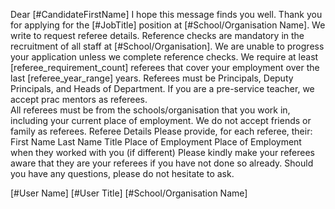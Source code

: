 Dear [#CandidateFirstName]
I hope this message finds you well. Thank you for applying for the [#JobTitle] position at [#School/Organisation Name]. We write to request referee details. Reference checks are mandatory in the recruitment of all staff at [#School/Organisation].
We are unable to progress your application unless we complete reference checks.
We require at least [referee_requirement_count] referees that cover your employment over the last [referee_year_range] years.
Referees must be Principals, Deputy Principals, and Heads of Department. If you are a pre-service teacher, we accept prac mentors as referees.  
All referees must be from the schools/organisation that you work in, including your current place of employment.
We do not accept friends or family as referees.
Referee Details
Please provide, for each referee, their:
First Name
Last Name
Title
Place of Employment
Place of Employment when they worked with you (if different)
Please kindly make your referees aware that they are your referees if you have not done so already.
Should you have any questions, please do not hesitate to ask.

[#User Name]
[#User Title]
[#School/Organisation Name]
